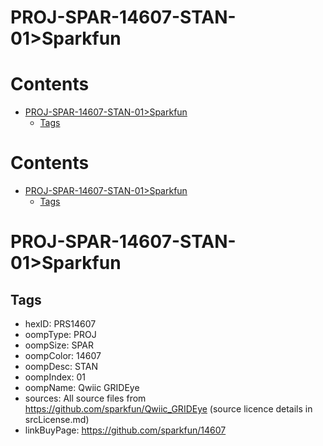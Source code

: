 
PROJ-SPAR-14607-STAN-01>Sparkfun
================================

Contents
========

* [PROJ-SPAR-14607-STAN-01>Sparkfun](#proj-spar-14607-stan-01sparkfun)
	* [Tags](#tags)

Contents
========

* [PROJ-SPAR-14607-STAN-01>Sparkfun](#proj-spar-14607-stan-01sparkfun)
	* [Tags](#tags)

# PROJ-SPAR-14607-STAN-01>Sparkfun

## Tags

- hexID: PRS14607
- oompType: PROJ
- oompSize: SPAR
- oompColor: 14607
- oompDesc: STAN
- oompIndex: 01
- oompName: Qwiic GRIDEye
- sources: All source files from https://github.com/sparkfun/Qwiic_GRIDEye (source licence details in srcLicense.md)
- linkBuyPage: https://github.com/sparkfun/14607
